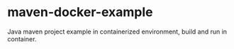 # maven-docker-example

Java maven project example in containerized environment, build and run in container.